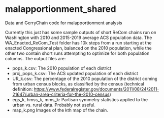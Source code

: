 # malapportionment_shared
Data and GerryChain code for malapportionment analysis

Currently this just has some sample outputs of short ReCom chains run on Washington with 2010 and 2015-2019 average ACS population data. The WA_Enacted_ReCom_Test folder has 10k steps from a run starting at the enacted Congressional plan, balanced on the 2010 population, while the other two contain short runs attempting to optimize for both population columns. The output files are: 

* pops_k.csv: The 2010 population of each district
* proj_pops_k.csv: The ACS updated population of each district
* UR_k.csv: The percentage of the 2010 population of the district coming from urban census blocks, as classified by the census (technical definition: https://www.federalregister.gov/documents/2011/08/24/2011-21647/urban-area-criteria-for-the-2010-census)
* egs_k, hmss_k, mms_k: Partisan symmetry statistics applied to the urban vs. rural data. Probably not useful. 
* map_k.png Images of the kth map of the chain. 

